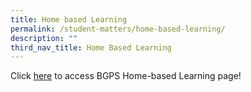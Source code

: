 ```yaml
---
title: Home based Learning
permalink: /student-matters/home-based-learning/
description: ""
third_nav_title: Home Based Learning
---
```

Click [here](https://sites.google.com/moe.edu.sg/bgpshbl2022) to access BGPS Home-based Learning page!